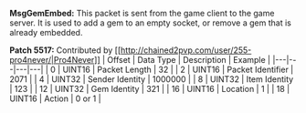 **MsgGemEmbed:** This packet is sent from the game client to the game server. It is used to add a gem to an empty socket, or remove a gem that is already embedded.

**Patch 5517:** Contributed by [[http://chained2pvp.com/user/255-pro4never/|Pro4Never]]
| Offset | Data Type | Description | Example |
|---|---|---|---|
| 0 | UINT16 | Packet Length | 32 |
| 2 | UINT16 | Packet Identifier | 2071 |
| 4 | UINT32 | Sender Identity | 1000000 |
| 8 | UINT32 | Item Identity | 123 |
| 12 | UINT32 | Gem Identity | 321 |
| 16 | UINT16 | Location | 1 |
| 18 | UINT16 | Action | 0 or 1 |

